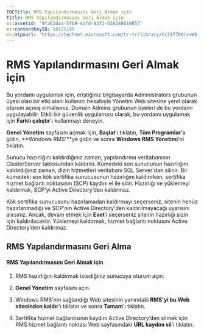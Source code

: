 ```yaml
---
TOCTitle: RMS Yapılandırmasını Geri Almak için
Title: RMS Yapılandırmasını Geri Almak için
ms:assetid: '9fa63daa-5fb9-4afd-8371-b38248619857'
ms:contentKeyID: 18125195
ms:mtpsurl: 'https://technet.microsoft.com/tr-tr/library/Cc747706(v=WS.10)'
---
```


RMS Yapılandırmasını Geri Almak için
====================================

Bu yordamı uygulamak için, eriştiğiniz bilgisayarda Administrators grubunun üyesi olan bir etki alanı kullanıcı hesabıyla Yönetim Web sitesine yerel olarak oturum açmış olmalısınız. Domain Admins grubunun üyeleri de bu yordamı uygulayabilir. Etkili bir güvenlik uygulaması olarak, bu yordamı uygulamak için **Farklı çalıştır**'ı kullanmayı deneyin.

**Genel Yönetim** sayfasını açmak için, **Başlat**'ı tıklatın, **Tüm Programlar**'a gidin, **Windows RMS'**ye gidin ve sonra **Windows RMS Yönetimi**'ni tıklatın.

Sunucu hazırlığını kaldırdığınız zaman, yapılandırma veritabanının ClusterServer tablosundan kaldırılır. Kümedeki son sunucunun hazırlığını kaldırdığınız zaman, dizin hizmetleri veritabanı SQL Server'dan silinir. Bir kümedeki son kök sertifika sunucusunun hazırlığını kaldırırken, sertifika hizmet bağlantı noktasının (SCP) kaydını el ile silin. Hazırlığı ve yüklemeyi kaldırmak, SCP'yi Active Directory’den kaldırmaz.

Kök sertifika sunucusunu hazırlamadan kaldırmayı seçerseniz, sitenin henüz hazırlanmadığı ve SCP'nin Active Directory'den kaldırılmayacağı uyarısını alırsınız. Ancak, devam etmek için **Evet**’i seçerseniz sitenin hazırlığı sizin için kaldırılacaktır. Yüklemeyi kaldırmak, hizmet bağlantı noktasını Active Directory’den kaldırmaz.

RMS Yapılandırmasını Geri Alma
------------------------------

#### RMS Yapılandırmasını Geri Almak için

1.  RMS hazırlığını kaldırmak istediğiniz sunucuya oturum açın.

2.  **Genel Yönetim** sayfasını açın.

3.  Windows RMS'nin sağlandığı Web sitesinin yanındaki **RMS'yi bu Web sitesinden kaldır**'ı tıklatın ve sonra **Tamam**'ı tıklatın.

4.  Sertifika hizmet bağlantısının kaydını Active Directory’den silmek için RMS hizmet bağlantı noktası Web sayfasındaki **URL kaydını sil**'i tıklatın.
